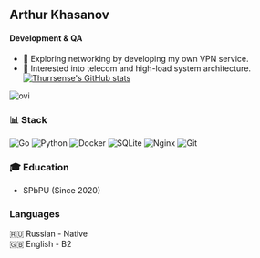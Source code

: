 ## Arthur Khasanov
#### Development & QA

- 🔭 Exploring networking by developing my own VPN service.
- 🌱 Interested into telecom and high-load system architecture.
[![Thurrsense's GitHub stats](https://github-readme-stats.vercel.app/api?username=thurrsense)](https://github.com/anuraghazra/github-readme-stats)


<img src="https://github-readme-stats.vercel.app/api/top-langs?username=thurrsense&show_icons=true&locale=en&layout=compact&theme=chartreuse-dark" alt="ovi" />

### 📊 Stack
![Go](https://img.shields.io/badge/go-%2300ADD8.svg?style=for-the-badge&logo=go&logoColor=white)
![Python](https://img.shields.io/badge/python-3670A0?style=for-the-badge&logo=python&logoColor=ffdd54)
![Docker](https://img.shields.io/badge/docker-%230db7ed.svg?style=for-the-badge&logo=docker&logoColor=white)
![SQLite](https://img.shields.io/badge/sqlite-%2307405e.svg?style=for-the-badge&logo=sqlite&logoColor=white)
![Nginx](https://img.shields.io/badge/nginx-%23009639.svg?style=for-the-badge&logo=nginx&logoColor=white)
![Git](https://img.shields.io/badge/git-%23F05033.svg?style=for-the-badge&logo=git&logoColor=white)

### 🎓 Education
- SPbPU (Since 2020)

### Languages
🇷🇺 Russian - Native <br>
🇬🇧 English - B2 <br>
